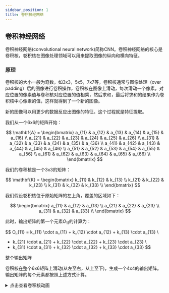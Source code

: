 ```yaml
---
sidebar_position: 1
title: 卷积神经网络
---
```


## 卷积神经网络

卷积神经网络(convolutional neural network)简称CNN。卷积神经网络的核心是卷积核，卷积核在图像处理领域可以用来提取图像的纵向和横向特征。

### 原理

卷积核的大小一般为奇数，如3x3，5x5，7x7等，卷积核通常与图像处理（over padding）后的图像进行卷积操作，卷积核在图像上滑动，每次滑动一个像素，对应位置的像素值与卷积核对应位置的值相乘，然后求和，最后将求和的结果作为卷积核中心像素的值，这样就得到了一个新的图像。

新的图像可以用更少的数据反应出图像的特征。这个过程就是特征提取。

我们从一个6x6的矩阵开始：

$$
\mathbf{A} = \begin{bmatrix}
a_{11} & a_{12} & a_{13} & a_{14} & a_{15} & a_{16} \\
a_{21} & a_{22} & a_{23} & a_{24} & a_{25} & a_{26} \\
a_{31} & a_{32} & a_{33} & a_{34} & a_{35} & a_{36} \\
a_{41} & a_{42} & a_{43} & a_{44} & a_{45} & a_{46} \\
a_{51} & a_{52} & a_{53} & a_{54} & a_{55} & a_{56} \\
a_{61} & a_{62} & a_{63} & a_{64} & a_{65} & a_{66} \\
\end{bmatrix}
$$



我们的卷积核是一个3x3的矩阵：

$$
\mathbf{K} = \begin{bmatrix}
k_{11} & k_{12} & k_{13} \\
k_{21} & k_{22} & k_{23} \\
k_{31} & k_{32} & k_{33} \\
\end{bmatrix}
$$


我们假设卷积核位于原始矩阵的左上角，覆盖的区域如下：

$$
\begin{bmatrix}
a_{11} & a_{12} & a_{13} \\
a_{21} & a_{22} & a_{23} \\
a_{31} & a_{32} & a_{33} \\
\end{bmatrix}
$$

此时，输出矩阵的第一个元素$O_{11}$的计算为：

$$
O_{11} = k_{11} \cdot a_{11} + k_{12} \cdot a_{12} + k_{13} \cdot a_{13} \\ 
+ k_{21} \cdot a_{21} + k_{22} \cdot a_{22} + k_{23} \cdot a_{23} \\ 
+ k_{31} \cdot a_{31} + k_{32} \cdot a_{32} + k_{33} \cdot a_{33}
$$

整个输出矩阵

卷积核在整个6x6矩阵上滑动(从左至右，从上至下)，生成一个4x4的输出矩阵。输出矩阵的每个元素都按照上述方式计算。

<details>
<summary>点击查看卷积核动画</summary>
``` jsx live
// 你可以尝试更改矩阵尺寸与卷积核的尺寸来感受卷积过程
function example(props) {
  // 使用 XPath 查询选择输出框
  const xpathSelector =
    "/html/body/div/div[2]/div/div/main/div/div/div/div/article/div[2]/div[1]/div[4]";
  const myElement = document.evaluate(
    xpathSelector,
    document,
    null,
    XPathResult.FIRST_ORDERED_NODE_TYPE,
    null
  ).singleNodeValue;
  // 矩阵尺寸
  const matrixSize = 6;
  // 卷积核尺寸
  const kernelSize = 3;
  const matrix = Array.from({ length: matrixSize }, (_, i) =>
    Array.from({ length: matrixSize }, (_, j) => `a${i + 1}${j + 1}`)
  );
  const [position, setPosition] = useState([0, 0]);
  useEffect(() => {
    const positions = [];
    for (let i = 0; i <= matrixSize - kernelSize; i++) {
      for (let j = 0; j <= matrixSize - kernelSize; j++) {
        positions.push([i, j]);
      }
    }

    let index = 0;
    const interval = setInterval(() => {
      setPosition(positions[index]);
      index = (index + 1) % positions.length;
    }, 1000);

    return () => clearInterval(interval);
  }, []);

  return (
    <div style={{ display: 'flex', justifyContent: 'center', alignItems: 'center', height: '100vh', backgroundColor: '#f0f0f0' }}>
      <div style={{ display: 'grid', gridTemplateColumns: `repeat(${matrixSize}, 50px)`, gridGap: '5px', position: 'relative' }}>
        {matrix.map((row, i) =>
          row.map((cell, j) => (
            <div
              key={`${i}-${j}`}
              style={{
                width: '50px',
                height: '50px',
                backgroundColor: '#fff',
                border: '1px solid #ccc',
                display: 'flex',
                justifyContent: 'center',
                alignItems: 'center',
                fontSize: '18px',
                backgroundColor: i >= position[0] && i < position[0] + kernelSize && j >= position[1] && j < position[1] + kernelSize ? 'yellow' : '#fff'
              }}
            >
              {cell}
            </div>
          ))
        )}
      </div>
    </div>
  );
}
```
</details>


最终输出矩阵$\mathbf{O}$为：

$$
\mathbf{O} = \begin{bmatrix}
O_{11} & O_{12} & O_{13} & O_{14} \\
O_{21} & O_{22} & O_{23} & O_{24} \\
O_{31} & O_{32} & O_{33} & O_{34} \\
O_{41} & O_{42} & O_{43} & O_{44} \\
\end{bmatrix}
$$

每个$O_{ij}$的具体计算方法如前所述，通过卷积核在原始矩阵上的滑动和计算得到。

通过这个例子，可以清晰地看到卷积核是如何对矩阵进行操作并生成输出的。

### 常见卷积核及用途


1. **水平边缘检测**：
   $$
   \begin{bmatrix}
   -1 & -1 & -1 \\
   0 & 0 & 0 \\
   1 & 1 & 1
   \end{bmatrix}
   $$
   用途：检测水平边缘。

2. **垂直边缘检测**：
   $$
   \begin{bmatrix}
   -1 & 0 & 1 \\
   -1 & 0 & 1 \\
   -1 & 0 & 1
   \end{bmatrix}
   $$
   用途：检测垂直边缘。

3. **Sobel算子（水平）**：
   $$
   \begin{bmatrix}
   -1 & 0 & 1 \\
   -2 & 0 & 2 \\
   -1 & 0 & 1
   \end{bmatrix}
   $$
   用途：检测水平边缘和梯度。

4. **Sobel算子（垂直）**：
   $$
   \begin{bmatrix}
   1 & 2 & 1 \\
   0 & 0 & 0 \\
   -1 & -2 & -1
   \end{bmatrix}
   $$
   用途：检测垂直边缘和梯度。

5. **拉普拉斯算子**：
   $$
   \begin{bmatrix}
   0 & 1 & 0 \\
   1 & -4 & 1 \\
   0 & 1 & 0
   \end{bmatrix}
   $$
   用途：检测图像的二阶导数，强调边缘。

6. **锐化**：
   $$
   \begin{bmatrix}
   0 & -1 & 0 \\
   -1 & 5 & -1 \\
   0 & -1 & 0
   \end{bmatrix}
   $$
   用途：提高图像的清晰度。

7. **高斯模糊（3x3）**：
   $$
   \frac{1}{16}
   \begin{bmatrix}
   1 & 2 & 1 \\
   2 & 4 & 2 \\
   1 & 2 & 1
   \end{bmatrix}
   $$
   用途：平滑图像，减少噪声。

8. **高斯模糊（5x5）**：
   $$
   \frac{1}{256}
   \begin{bmatrix}
   1 & 4 & 6 & 4 & 1 \\
   4 & 16 & 24 & 16 & 4 \\
   6 & 24 & 36 & 24 & 6 \\
   4 & 16 & 24 & 16 & 4 \\
   1 & 4 & 6 & 4 & 1
   \end{bmatrix}
   $$
   用途：更强的平滑效果。

9. **边缘增强**：
   $$
   \begin{bmatrix}
   -1 & -1 & -1 \\
   -1 & 9 & -1 \\
   -1 & -1 & -1
   \end{bmatrix}
   $$
   用途：增强边缘，使图像轮廓更加明显。

10. **均值滤波**：
    $$
    \frac{1}{9}
    \begin{bmatrix}
    1 & 1 & 1 \\
    1 & 1 & 1 \\
    1 & 1 & 1
    \end{bmatrix}
    $$
    用途：均匀地平滑图像。

```python showLineNumbers
import numpy as np
import matplotlib.pyplot as plt
from matplotlib.font_manager import FontProperties
import cv2

# 设置中文字体
# 替换为你系统中支持中文的字体路径(windows)
font_path = r'C:\Windows\Fonts\simhei.ttf'  
# mac（如果有的话）
# font_path = '/System/Library/Fonts/STHeiti Light.ttc' 
font_prop = FontProperties(fname=font_path)

# 读取灰度图像
image = np.array(cv2.imread('data/people.bmp',cv2.IMREAD_GRAYSCALE))

# 定义卷积核
kernels = {
    '水平边缘': np.array([[-1, -1, -1], [0, 0, 0], [1, 1, 1]]),
    '垂直边缘': np.array([[-1, 0, 1], [-1, 0, 1], [-1, 0, 1]]),
    'Sobel水平': np.array([[-1, 0, 1], [-2, 0, 2], [-1, 0, 1]]),
    'Sobel垂直': np.array([[1, 2, 1], [0, 0, 0], [-1, -2, -1]]),
    '拉普拉斯': np.array([[0, 1, 0], [1, -4, 1], [0, 1, 0]]),
    '锐化': np.array([[0, -1, 0], [-1, 5, -1], [0, -1, 0]]),
    '高斯模糊3x3': np.array([[1, 2, 1], [2, 4, 2], [1, 2, 1]]) / 16,
    '高斯模糊5x5': np.array([[1, 4, 6, 4, 1], [4, 16, 24, 16, 4], [6, 24, 36, 24, 6], [4, 16, 24, 16, 4], [1, 4, 6, 4, 1]]) / 256,
    '边缘增强': np.array([[-1, -1, -1], [-1, 9, -1], [-1, -1, -1]]),
    '均值滤波': np.array([[1, 1, 1], [1, 1, 1], [1, 1, 1]]) / 9
}

# 使用NumPy实现卷积操作
def convolve2d(image, kernel):
    # 获取图像和卷积核的尺寸
    i_height, i_width = image.shape
    k_height, k_width = kernel.shape
    
    # 计算输出图像的尺寸
    o_height = i_height - k_height + 1
    o_width = i_width - k_width + 1
    
    # 创建输出图像
    output = np.zeros((o_height, o_width))
    
    # 执行卷积操作
    for y in range(o_height):
        for x in range(o_width):
            # 提取图像区域
            region = image[y:y+k_height, x:x+k_width]
            # 计算卷积值
            output[y, x] = np.sum(region * kernel)
    
    return output

# 应用卷积核
results = {}
for name, kernel in kernels.items():
    # 为了处理边界，先对图像进行填充
    if kernel.shape[0] == 5:  # 对于5x5卷积核
        pad_width = 2
    else:  # 对于3x3卷积核
        pad_width = 1
    
    padded_image = np.pad(image, pad_width, mode='constant')
    filtered_image = convolve2d(padded_image, kernel)
    
    # 归一化处理，确保像素值在有效范围内
    filtered_image = np.clip(filtered_image, 0, 255).astype(np.uint8)
    results[name] = filtered_image

# 显示结果
plt.figure(figsize=(15, 8))
for i, (name, result) in enumerate(results.items()):
    plt.subplot(3, 4, i + 1)
    plt.imshow(result, cmap='gray')
    plt.title(name, fontproperties=font_prop)
    plt.axis('off')

plt.tight_layout()
plt.show()

```
### pooling 池化
池化（Pooling）是一种用于减少卷积神经网络（CNN）中特征图大小的操作。它通过将特征图上的局部区域进行聚合，得到一个更小的特征图。

池化操作类似卷积操作，使用的也是一个很小的矩阵，叫做池化核，但是池化核本身没有参数，只是通过对输入特征矩阵本身进行运算，它的大小通常是2x2、3x3、4x4等，然后将池化核在卷积得到的输出特征图中进行池化操作，需要注意的是，池化的过程中也有Padding方式以及步长的概念，与卷积不同的是，池化的步长往往等于池化核的大小。
最常见的池化操作为**最大值池化**（Max Pooling）和**平均值池化**（Average Pooling）两种。
```python showLineNumbers
import numpy as np

def pooling(input_array, pool_size=(2, 2), stride=None, mode='max'):
    """
    池化操作函数
    
    参数:
        input_array: 输入数组，形状为[height, width]或[batch, height, width, channels]
        pool_size: 池化窗口大小，默认为(2, 2)
        stride: 步长，默认与pool_size相同
        mode: 池化类型，'max'表示最大池化，'avg'表示平均池化
        
    返回:
        池化后的数组
    """
    # 如果未指定stride，则默认与pool_size相同
    if stride is None:
        stride = pool_size
    
    # 确保输入是numpy数组
    input_array = np.asarray(input_array)
    
    # 处理不同维度的输入
    if input_array.ndim == 2:  # 单通道2D输入
        h, w = input_array.shape
        d = 1
        input_array = input_array.reshape(1, h, w, 1)
    elif input_array.ndim == 3:  # 带批次或通道的3D输入
        raise ValueError("输入数组维度应为2D或4D")
    elif input_array.ndim == 4:  # 标准4D输入 [batch, height, width, channels]
        pass
    else:
        raise ValueError("输入数组维度应为2D或4D")
    
    # 获取输入尺寸
    batch_size, height, width, channels = input_array.shape
    
    # 计算输出尺寸
    out_height = (height - pool_size[0]) // stride[0] + 1
    out_width = (width - pool_size[1]) // stride[1] + 1
    
    # 初始化输出数组
    output = np.zeros((batch_size, out_height, out_width, channels))
    
    # 执行池化操作
    for b in range(batch_size):
        for c in range(channels):
            for i in range(out_height):
                for j in range(out_width):
                    h_start = i * stride[0]
                    h_end = h_start + pool_size[0]
                    w_start = j * stride[1]
                    w_end = w_start + pool_size[1]
                    
                    pool_region = input_array[b, h_start:h_end, w_start:w_end, c]
                    
                    if mode == 'max':
                        output[b, i, j, c] = np.max(pool_region)
                    elif mode == 'avg':
                        output[b, i, j, c] = np.mean(pool_region)
                    else:
                        raise ValueError("支持的模式为'max'或'avg'")
    
    # 如果输入是2D，则返回2D输出
    if input_array.shape[0] == 1 and input_array.shape[3] == 1:
        return output[0, :, :, 0]
    
    return output

# 示例使用
if __name__ == "__main__":
    # 创建测试数据
    test_data = np.array([
        [1, 2, 3, 4],
        [5, 6, 7, 8],
        [9, 10, 11, 12],
        [13, 14, 15, 16]
    ])
    
    # 最大池化
    max_pooled = pooling(test_data, pool_size=(2, 2), mode='max')
    print("最大池化结果:")
    print(max_pooled)
    
    # 平均池化
    avg_pooled = pooling(test_data, pool_size=(2, 2), mode='avg')
    print("平均池化结果:")
    print(avg_pooled)
'''
最大池化结果:
[[ 6.  8.]
 [14. 16.]]
平均池化结果:
[[ 3.5  5.5]
 [11.5 13.5]]
'''
```

- over padding(填充)
  
有时图像的特征在边缘上，例如

```python
import numpy as np
import matplotlib.pyplot as plt

# 读取图像
inputs = np.array([
  [255,1,2],
  [255,1,2],
  [255,1,2],]

)
# 用于提取纵向特征的卷积核
kernel = np.array([
  [0,1,0],
  [0,1,0],
  [0,1,0]]
)

# 卷积操作结果，没能正确获取边缘的特征
'''
[[0.   2.   0.]
 [0.   2.   0.]
 [0.   2.   0.]]
'''


# 对输入图像进行填充
# array: 需要填充的数组
# pad_width: 填充的宽度(上下左右都填充)
# mode: 填充的方式，通常为'constant',
# 有0、空、最大、平均、中位等11种参数可以选，点击方法进入查看
# constant_values: 填充的值，通常为0
inputs = np.pad(
    array=inputs,
    pad_width=1,
    mode='constant',
    constant_values=0
)


# 卷积操作
out_put = np.zeros((inputs.shape[0] - kernel.shape[0] + 1, inputs.shape[1] - kernel.shape[1] + 1))
out_put_w = out_put.shape[0]
out_put_h = out_put.shape[1]

for i in range(out_put_w):
    for j in range(out_put_h):
        conv_result = np.sum(inputs[i:i+kernel.shape[0], j:j+kernel.shape[1]] * kernel)
        out_put[i][j] = conv_result

# 卷积操作结果,正确的获取到了边缘的特征
print(out_put)
'''
[[510.   2.   4.]
 [765.   3.   6.]
 [510.   2.   4.]]
'''
```

### stride(步幅)

步幅表示卷积核移动的步长，步幅越大，卷积核每次跳跃的距离就越多，卷积核的感受野越小。
:::tip
感受野（Receptive Field）的定义：源自生物专业术语，在机器学习中表示卷积神经网络每一层输出的特征图（feature map）上的像素点映射回输入图像上的区域大小。通俗点的解释是，特征图上一点，相对于原图的大小，也是卷积神经网络特征所能看到输入图像的区域。
:::

```python showLineNumbers
import numpy as np

def convolution_2d(input_array, kernel, stride=3):
    """
    实现2D卷积操作
    
    参数:
        input_array: 输入数组，形状为 (height, width)
        kernel: 卷积核，形状为 (kernel_size, kernel_size)
        stride: 卷积步长，默认为3
        
    返回:
        卷积结果数组
    """
    # 获取输入数组和卷积核的尺寸
    input_height, input_width = input_array.shape
    kernel_size = kernel.shape[0]
    
    # 计算输出数组的尺寸
    output_height = (input_height - kernel_size) // stride + 1
    output_width = (input_width - kernel_size) // stride + 1
    
    # 初始化输出数组
    output = np.zeros((output_height, output_width))
    
    # 执行卷积操作
    for i in range(output_height):
        for j in range(output_width):
            # 计算当前窗口的位置
            start_i = i * stride
            start_j = j * stride
            
            # 提取当前窗口
            window = input_array[start_i:start_i+kernel_size, start_j:start_j+kernel_size]
            
            # 计算卷积和
            output[i, j] = np.sum(window * kernel)
    
    return output

# 示例使用
if __name__ == "__main__":
    # 创建10x10的示例输入数组
    input_array = np.ones((8, 8))
    # 即输入数组每行列数据下标为 0-7 0-7
    
    # 创建5x5的卷积核
    kernel = np.ones((5, 5))
    
    # 执行卷积操作，步幅为3
    # 第一次卷积的区域为 0-4 0-4
    # 第二次卷积的区域为 3-7 3-7
    result = convolution_2d(input_array, kernel, stride=3)
    
    print("输入数组形状:", input_array.shape)
    print("卷积核形状:", kernel.shape)
    print("卷积结果形状:", result.shape)
    print("\n输入数组:")
    print(input_array)
    print("\n卷积核:")
    print(kernel)
    print("\n卷积结果:")
    print(result)
'''
输入数组形状: (10, 10)
卷积核形状: (5, 5)
卷积结果形状: (2, 2)

输入数组:
[[1. 1. 1. 1. 1. 1. 1. 1.]
 [1. 1. 1. 1. 1. 1. 1. 1.]
 [1. 1. 1. 1. 1. 1. 1. 1.]
 [1. 1. 1. 1. 1. 1. 1. 1.]
 [1. 1. 1. 1. 1. 1. 1. 1.]
 [1. 1. 1. 1. 1. 1. 1. 1.]
 [1. 1. 1. 1. 1. 1. 1. 1.]
 [1. 1. 1. 1. 1. 1. 1. 1.]]

卷积核:
[[1. 1. 1. 1. 1.]
 [1. 1. 1. 1. 1.]
 [1. 1. 1. 1. 1.]
 [1. 1. 1. 1. 1.]
 [1. 1. 1. 1. 1.]]

卷积结果:
[[25. 25.]
 [25. 25.]]
'''
```

### 卷积神经网络对手写数字识别


import Tabs from '@theme/Tabs';
import TabItem from '@theme/TabItem';

<Tabs>
  <TabItem value="torch" label="pytorch" default>
    这是pytorch实现

```python showLineNumbers
import torch
import torch.nn as nn
import torch.optim as optim
from sklearn.datasets import load_digits
from sklearn.model_selection import train_test_split
import numpy as np

# 加载数据 & 预处理
digits = load_digits()
X = digits.images.astype(np.float32) / 16.0  # 归一化到0~1
y = digits.target
X = X[..., np.newaxis]  # 添加通道维度 (n,8,8,1)
num_classes = 10

# 划分训练/验证集
X_train, X_val, y_train, y_val = train_test_split(
    X, y, test_size=0.2, random_state=42, stratify=y
)

# 转换为PyTorch张量，并调整为NCHW格式
X_train = torch.tensor(X_train).permute(0, 3, 1, 2)  # NHWC -> NCHW
X_val = torch.tensor(X_val).permute(0, 3, 1, 2)
y_train = torch.tensor(y_train, dtype=torch.long)
y_val = torch.tensor(y_val, dtype=torch.long)


# 定义模型
class SimpleConvNet(nn.Module):
    def __init__(self):
        super(SimpleConvNet, self).__init__()
        self.conv = nn.Conv2d(1, 8, kernel_size=3, padding=1)  # 输入1通道，输出8通道
        self.relu = nn.ReLU()
        self.pool = nn.MaxPool2d(kernel_size=2)  # 2x2池化
        self.fc = nn.Linear(4 * 4 * 8, num_classes)  # 全连接层

    def forward(self, x):
        x = self.conv(x)  # 卷积层
        x = self.relu(x)  # ReLU激活
        x = self.pool(x)  # 最大池化
        x = x.reshape(x.shape[0], -1)
        x = self.fc(x)  # 全连接层
        return x


# 创建模型、损失函数和优化器
model = SimpleConvNet()
criterion = nn.CrossEntropyLoss()
optimizer = optim.SGD(model.parameters(), lr=0.1)

# 训练参数
epochs = 10
batch_size = 64

# 训练循环
for epoch in range(epochs):
    # 创建数据加载器进行批处理
    indices = torch.randperm(len(X_train))

    model.train()  # 设置为训练模式
    total_loss = 0

    # 小批量训练
    for i in range(0, len(X_train), batch_size):
        # 获取批次数据
        batch_indices = indices[i : i + batch_size]
        x_batch = X_train[batch_indices]
        y_batch = y_train[batch_indices]

        # 前向传播
        outputs = model(x_batch)
        loss = criterion(outputs, y_batch)
        total_loss += loss.item()

        # 反向传播和优化
        optimizer.zero_grad()  # 清除之前的梯度
        loss.backward()  # 反向传播
        optimizer.step()  # 更新参数

    # 验证
    model.eval()  # 设置为评估模式
    with torch.no_grad():  # 不计算梯度
        outputs = model(X_val)
        _, predicted = torch.max(outputs, 1)  # 获取最大值所在位置
        accuracy = (predicted == y_val).float().mean()

    print(
        f"Epoch {epoch+1}/{epochs}  loss={total_loss/len(indices)*batch_size:.4f}  val_acc={accuracy:.4f}"
    )
'''
Epoch 1/10  loss=2.2956  val_acc=0.4472
Epoch 2/10  loss=2.0604  val_acc=0.6167
Epoch 3/10  loss=1.5787  val_acc=0.7861
Epoch 4/10  loss=1.0126  val_acc=0.8000
Epoch 5/10  loss=0.6914  val_acc=0.7972
Epoch 6/10  loss=0.5458  val_acc=0.7917
Epoch 7/10  loss=0.4080  val_acc=0.8417
Epoch 8/10  loss=0.3853  val_acc=0.8778
Epoch 9/10  loss=0.3235  val_acc=0.9111
Epoch 10/10  loss=0.2700  val_acc=0.9250
'''
```
  </TabItem>
  <TabItem value="numpy" label="numpy">
    这是numpy实现

```python showLineNumbers
import numpy as np
from sklearn.datasets import load_digits
from sklearn.model_selection import train_test_split


# 卷积层前向传播
def conv2d_forward(x, w, b):
    # x: 输入数据，形状为(N,H,W,C)
    # w: 卷积核权重，形状为(Kh,Kw,C,Cout)
    # b: 偏置项，长度为Cout
    N, H, W, C = x.shape  # 获取输入数据的形状
    Kh, Kw, _, Cout = w.shape  # 获取卷积核的形状
    padding = 1  # 固定使用padding=1
    Ho = (H + 2 * padding - Kh) + 1  # 计算输出高度
    Wo = (W + 2 * padding - Kw) + 1  # 计算输出宽度
    # 对输入数据进行填充
    x_pad = np.pad(
        x, [(0, 0), (padding, padding), (padding, padding), (0, 0)], "constant"
    )
    # 初始化输出张量
    y = np.zeros((N, Ho, Wo, Cout), dtype=x.dtype)

    # 计算卷积
    for n in range(N):  # 遍历每个样本
        for i in range(Ho):  # 遍历输出高度
            for j in range(Wo):  # 遍历输出宽度
                # 获取当前位置对应的输入数据块
                patch = x_pad[n, i : i + Kh, j : j + Kw, :]
                for cout in range(Cout):  # 遍历每个输出通道
                    # 计算卷积结果
                    y[n, i, j, cout] = np.sum(patch * w[:, :, :, cout]) + b[cout]

    cache = (x, w, b, x_pad)  # 缓存用于反向传播
    return y, cache


# 卷积层反向传播
def conv2d_backward(dy, cache):
    # dy: 输出梯度，形状与卷积层输出相同
    # cache: 前向传播保存的缓存数据
    x, w, b, x_pad = cache  # 解包缓存数据
    N, H, W, C = x.shape  # 获取输入数据的形状
    Kh, Kw, _, Cout = w.shape  # 获取卷积核的形状
    _, Ho, Wo, _ = dy.shape  # 获取输出梯度的形状
    padding = 1  # 固定使用padding=1

    # 初始化梯度
    dx_pad = np.zeros_like(x_pad)  # 填充后输入的梯度
    dw = np.zeros_like(w)  # 权重梯度
    db = np.zeros_like(b)  # 偏置梯度

    # 计算梯度
    for n in range(N):  # 遍历每个样本
        for i in range(Ho):  # 遍历输出高度
            for j in range(Wo):  # 遍历输出宽度
                # 获取当前位置对应的输入数据块
                patch = x_pad[n, i : i + Kh, j : j + Kw, :]
                for cout in range(Cout):  # 遍历每个输出通道
                    # 累加权重梯度
                    dw[:, :, :, cout] += patch * dy[n, i, j, cout]
                    # 累加输入梯度
                    dx_pad[n, i : i + Kh, j : j + Kw, :] += (
                        w[:, :, :, cout] * dy[n, i, j, cout]
                    )
                    # 累加偏置梯度
                    db[cout] += dy[n, i, j, cout]

    # 去除填充，得到原始输入梯度
    dx = dx_pad[:, padding:-padding, padding:-padding, :]
    return dx, dw, db


# ReLU激活函数前向传播
def relu_forward(x):
    # x: 输入数据
    y = np.maximum(0, x)  # ReLU激活函数：max(0,x)
    return y, x  # 返回输出和缓存(输入x)


# ReLU激活函数反向传播
def relu_backward(dy, cache):
    # dy: 输出梯度
    # cache: 前向传播缓存的输入x
    x = cache
    # ReLU梯度：当x>0时为1，否则为0
    return dy * (x > 0)


# 最大池化前向传播
def maxpool_forward(x):
    # x: 输入数据，形状为(N,H,W,C)
    N, H, W, C = x.shape  # 获取输入形状
    pool_size = (2, 2)  # 固定池化窗口大小为2x2
    ph, pw = pool_size
    # 计算输出大小
    Ho = (H - ph) // 2 + 1
    Wo = (W - pw) // 2 + 1

    # 初始化输出张量和掩码
    y = np.zeros((N, Ho, Wo, C), dtype=x.dtype)
    mask = {}  # 记录最大值位置

    # 计算池化
    for n in range(N):  # 遍历每个样本
        for i in range(Ho):  # 遍历输出高度
            for j in range(Wo):  # 遍历输出宽度
                # 获取当前池化窗口
                patch = x[n, i * 2 : i * 2 + ph, j * 2 : j * 2 + pw, :]
                # 计算窗口内最大值
                y[n, i, j, :] = patch.max(axis=(0, 1))

                # 记录每个通道的最大值位置
                for c in range(C):
                    idx = np.unravel_index(np.argmax(patch[:, :, c]), (ph, pw))
                    mask[(n, i, j, c)] = (i * 2 + idx[0], j * 2 + idx[1])

    return y, (x, mask)  # 返回输出和缓存


# 最大池化反向传播
def maxpool_backward(dy, cache):
    # dy: 输出梯度
    # cache: 前向传播保存的缓存
    x, mask = cache  # 解包缓存

    # 初始化输入梯度
    dx = np.zeros_like(x)
    N, Ho, Wo, C = dy.shape  # 获取输出梯度形状

    # 计算梯度：仅在最大值位置传递梯度
    for n in range(N):  # 遍历每个样本
        for i in range(Ho):  # 遍历输出高度
            for j in range(Wo):  # 遍历输出宽度
                for c in range(C):  # 遍历每个通道
                    # 获取最大值位置并传递梯度
                    xi, xj = mask[(n, i, j, c)]
                    dx[n, xi, xj, c] += dy[n, i, j, c]

    return dx


# 展平层前向传播
def flatten_forward(x):
    # x: 输入数据，形状为(N,H,W,C)
    # 将输入展平为(N, H*W*C)的二维张量
    return x.reshape(x.shape[0], -1), x.shape


# 展平层反向传播
def flatten_backward(dy, cache):
    # dy: 输出梯度，形状为(N, H*W*C)
    # cache: 原始输入形状
    # 将梯度重塑回原始输入形状
    return dy.reshape(cache)


# 全连接层前向传播
def dense_forward(x, w, b):
    # x: 输入数据，形状为(N, Din)
    # w: 权重，形状为(Din, Dout)
    # b: 偏置，长度为Dout
    y = x.dot(w) + b  # 线性变换：y = x·w + b
    return y, (x, w, b)  # 返回输出和缓存


# 全连接层反向传播
def dense_backward(dy, cache):
    # dy: 输出梯度，形状为(N, Dout)
    # cache: 前向传播缓存
    x, w, b = cache  # 解包缓存

    # 计算各个参数的梯度
    dx = dy.dot(w.T)  # 输入梯度：dy·w^T
    dw = x.T.dot(dy)  # 权重梯度：x^T·dy
    db = dy.sum(axis=0)  # 偏置梯度：每个批次梯度的和

    return dx, dw, db


# Softmax交叉熵损失前向传播
def softmax_crossentropy_forward(logits, labels):
    # logits: 预测值，形状为(N, 类别数)
    # labels: 真实标签，形状为(N, 类别数)，one-hot编码

    # 计算softmax概率，防止数值溢出
    ex = np.exp(logits - logits.max(axis=1, keepdims=True))
    proba = ex / ex.sum(axis=1, keepdims=True)

    N = logits.shape[0]  # 样本数量
    # 计算交叉熵损失
    loss = -np.sum(labels * np.log(proba + 1e-12)) / N

    return loss, (proba, labels, N)  # 返回损失和缓存


# Softmax交叉熵损失反向传播
def softmax_crossentropy_backward(cache):
    # cache: 前向传播缓存
    proba, labels, N = cache  # 解包缓存
    # 计算梯度：(softmax概率 - 真实标签) / 样本数
    return (proba - labels) / N


# 加载数据集
digits = load_digits()
X = digits.images.astype(np.float32) / 16.0  # 归一化到0~1范围
y = digits.target
X = X[..., np.newaxis]  # 添加通道维度，变为(N,8,8,1)的形状
num_classes = 10

# 将标签转为one-hot编码
Y = np.eye(num_classes)[y]

# 划分训练集和验证集
X_train, X_val, Y_train, Y_val = train_test_split(X, Y, test_size=0.2, stratify=y)
y_val_labels = Y_val.argmax(axis=1)  # 验证集标签(数字形式)

# 初始化网络参数(使用He初始化)
w1 = np.random.randn(3, 3, 1, 8).astype(np.float32) * np.sqrt(2 / 9)  # 卷积层权重
b1 = np.zeros(8, dtype=np.float32)  # 卷积层偏置
w2 = np.random.randn(4 * 4 * 8, num_classes).astype(np.float32) * np.sqrt(
    2 / 128
)  # 全连接层权重
b2 = np.zeros(num_classes, dtype=np.float32)  # 全连接层偏置

# 超参数
epochs = 10  # 训练轮数
batch_size = 64  # 批次大小
lr = 0.1  # 学习率

# 训练过程
num_train = X_train.shape[0]  # 训练样本数量
for ep in range(epochs):
    # 打乱训练数据
    perm = np.random.permutation(num_train)
    X_train = X_train[perm]
    Y_train = Y_train[perm]

    # 小批量训练
    for i in range(0, num_train, batch_size):
        xb = X_train[i : i + batch_size]  # 当前批次输入
        yb = Y_train[i : i + batch_size]  # 当前批次标签

        # 前向传播
        out1, c1 = conv2d_forward(xb, w1, b1)  # 卷积层
        out1r, c1r = relu_forward(out1)  # ReLU激活
        out2, c2 = maxpool_forward(out1r)  # 最大池化
        flat, cf = flatten_forward(out2)  # 展平层
        logits, c3 = dense_forward(flat, w2, b2)  # 全连接层
        loss, c4 = softmax_crossentropy_forward(logits, yb)  # 损失计算

        # 反向传播
        dlogits = softmax_crossentropy_backward(c4)  # 损失梯度
        dflat, dw2, db2 = dense_backward(dlogits, c3)  # 全连接层梯度
        dout2 = flatten_backward(dflat, cf)  # 展平层梯度
        dout1r = maxpool_backward(dout2, c2)  # 池化层梯度
        dout1 = relu_backward(dout1r, c1r)  # ReLU梯度
        _, dw1, db1 = conv2d_backward(dout1, c1)  # 卷积层梯度

        # 参数更新(梯度下降)
        w1 -= lr * dw1  # 更新卷积层权重
        b1 -= lr * db1  # 更新卷积层偏置
        w2 -= lr * dw2  # 更新全连接层权重
        b2 -= lr * db2  # 更新全连接层偏置

    # 在验证集上评估模型
    out1, _ = conv2d_forward(X_val, w1, b1)  # 卷积层前向传播
    out1r, _ = relu_forward(out1)  # ReLU激活
    out2, _ = maxpool_forward(out1r)  # 最大池化
    flat, _ = flatten_forward(out2)  # 展平层
    logits, _ = dense_forward(flat, w2, b2)  # 全连接层
    preds = np.argmax(logits, axis=1)  # 预测结果
    acc = (preds == y_val_labels).mean()  # 计算准确率
    print(f"轮次 {ep+1}/{epochs}  损失={loss:.4f}  验证准确率={acc:.4f}")
```
  </TabItem>

</Tabs>
